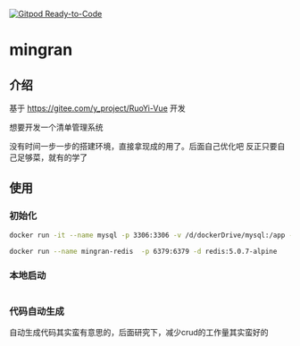 [![Gitpod Ready-to-Code](https://img.shields.io/badge/Gitpod-Ready--to--Code-blue?logo=gitpod)](https://gitpod.io/#https://github.com/aircjm/mingran) 

# mingran


## 介绍
基于 https://gitee.com/y_project/RuoYi-Vue 开发

想要开发一个清单管理系统

没有时间一步一步的搭建环境，直接拿现成的用了。后面自己优化吧
反正只要自己足够菜，就有的学了

## 使用

### 初始化

```bash
docker run -it --name mysql -p 3306:3306 -v /d/dockerDrive/mysql:/app -e MYSQL_DATABASE=mingran -e MYSQL_USER=chenran -e MYSQL_PASSWORD=chenran123456 -e MYSQL_ROOT_PASSWORD=111111 wangxian/alpine-mysql
```

```bash
docker run --name mingran-redis  -p 6379:6379 -d redis:5.0.7-alpine
```


### 本地启动
```java

```



### 代码自动生成
自动生成代码其实蛮有意思的，后面研究下，减少crud的工作量其实蛮好的



